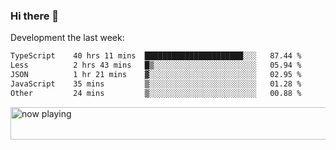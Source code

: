 ### Hi there 👋

Development the last week:
<!--START_SECTION:waka-->

```txt
TypeScript    40 hrs 11 mins  ██████████████████████░░░   87.44 %
Less          2 hrs 43 mins   █▒░░░░░░░░░░░░░░░░░░░░░░░   05.94 %
JSON          1 hr 21 mins    ▓░░░░░░░░░░░░░░░░░░░░░░░░   02.95 %
JavaScript    35 mins         ▒░░░░░░░░░░░░░░░░░░░░░░░░   01.28 %
Other         24 mins         ▒░░░░░░░░░░░░░░░░░░░░░░░░   00.88 %
```

<!--END_SECTION:waka-->

<!--
**JASONPANGGO/jasonpanggo** is a ✨ _special_ ✨ repository because its `README.md` (this file) appears on your GitHub profile.

Here are some ideas to get you started:

- 🔭 I’m currently working on ...
- 🌱 I’m currently learning ...
- 👯 I’m looking to collaborate on ...
- 🤔 I’m looking for help with ...
- 💬 Ask me about ...
- 📫 How to reach me: ...
- 😄 Pronouns: ...
- ⚡ Fun fact: ...
-->

<a href="https://volt.fm/user/q8yd9e79csfr57rt" target="_blank"><img src="https://spotify-badge-egoist.vercel.app/api/now-playing" width="540" height="52" alt="now playing"></a>
